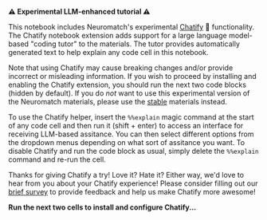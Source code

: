 **⚠ Experimental LLM-enhanced tutorial ⚠**

This notebook includes Neuromatch's experimental [Chatify](https://github.com/ContextLab/chatify) 🤖 functionality. The Chatify notebook extension adds support for a large language model-based "coding tutor" to the materials. The tutor provides automatically generated text to help explain any code cell in this notebook.

Note that using Chatify may cause breaking changes and/or provide incorrect or misleading information. If you wish to proceed by installing and enabling the Chatify extension, you should run the next two code blocks (hidden by default). If you do *not* want to use this experimental version of the Neuromatch materials, please use the [stable](https://compneuro.neuromatch.io/tutorials/intro.html) materials instead.

To use the Chatify helper, insert the `%%explain` magic command at the start of any code cell and then run it (shift + enter) to access an interface for receiving LLM-based assitance. You can then select different options from the dropdown menus depending on what sort of assitance you want.  To disable Chatify and run the code block as usual, simply delete the `%%explain` command and re-run the cell.

Thanks for giving Chatify a try! Love it? Hate it? Either way, we'd love to hear from you about your Chatify experience!  Please consider filling out our [brief survey](https://forms.gle/jNq85KVvNwj1JHZV9) to provide feedback and help us make Chatify more awesome!

**Run the next two cells to install and configure Chatify...**